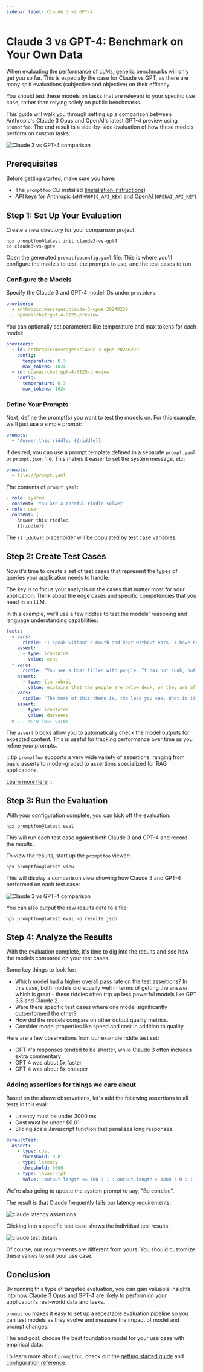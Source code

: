 ```yaml
---
sidebar_label: Claude 3 vs GPT-4
---
```


# Claude 3 vs GPT-4: Benchmark on Your Own Data

When evaluating the performance of LLMs, generic benchmarks will only get you so far. This is especially the case for Claude vs GPT, as there are many split evaluations (subjective and objective) on their efficacy.

You should test these models on tasks that are relevant to your specific use case, rather than relying solely on public benchmarks.

This guide will walk you through setting up a comparison between Anthropic's Claude 3 Opus and OpenAI's latest GPT-4 preview using `promptfoo`. The end result is a side-by-side evaluation of how these models perform on custom tasks:

![Claude 3 vs GPT-4 comparison](/img/docs/claude3-vs-gpt4.png)

## Prerequisites

Before getting started, make sure you have:

- The `promptfoo` CLI installed ([installation instructions](/docs/getting-started))
- API keys for Anthropic (`ANTHROPIC_API_KEY`) and OpenAI (`OPENAI_API_KEY`)

## Step 1: Set Up Your Evaluation

Create a new directory for your comparison project:

```
npx promptfoo@latest init claude3-vs-gpt4
cd claude3-vs-gpt4
```

Open the generated `promptfooconfig.yaml` file. This is where you'll configure the models to test, the prompts to use, and the test cases to run.

### Configure the Models

Specify the Claude 3 and GPT-4 model IDs under `providers`:

```yaml
providers:
  - anthropic:messages:claude-3-opus-20240229
  - openai:chat:gpt-4-0125-preview
```

You can optionally set parameters like temperature and max tokens for each model:

```yaml
providers:
  - id: anthropic:messages:claude-3-opus-20240229
    config:
      temperature: 0.3
      max_tokens: 1024
  - id: openai:chat:gpt-4-0125-preview
    config:
      temperature: 0.3
      max_tokens: 1024
```

### Define Your Prompts

Next, define the prompt(s) you want to test the models on. For this example, we'll just use a simple prompt:

```yaml
prompts:
  - 'Answer this riddle: {{riddle}}
```

If desired, you can use a prompt template defined in a separate `prompt.yaml` or `prompt.json` file. This makes it easier to set the system message, etc:

```yaml
prompts:
  - file://prompt.yaml
```

The contents of `prompt.yaml`:

```yaml
- role: system
  content: 'You are a careful riddle solver'
- role: user
  content: |
    Answer this riddle:
    {{riddle}}
```

The `{{riddle}}` placeholder will be populated by test case variables.

## Step 2: Create Test Cases

Now it's time to create a set of test cases that represent the types of queries your application needs to handle.

The key is to focus your analysis on the cases that matter most for your application. Think about the edge cases and specific competencies that you need in an LLM.

In this example, we'll use a few riddles to test the models' reasoning and language understanding capabilities:

```yaml
tests:
  - vars:
      riddle: 'I speak without a mouth and hear without ears. I have no body, but I come alive with wind. What am I?'
    assert:
      - type: icontains
        value: echo
  - vars:
      riddle: "You see a boat filled with people. It has not sunk, but when you look again you don't see a single person on the boat. Why?"
    assert:
      - type: llm-rubric
        value: explains that the people are below deck, or they are all in a relationship
  - vars:
      riddle: 'The more of this there is, the less you see. What is it?'
    assert:
      - type: icontains
        value: darkness
  # ... more test cases
```

The `assert` blocks allow you to automatically check the model outputs for expected content. This is useful for tracking performance over time as you refine your prompts.

:::tip
`promptfoo` supports a very wide variety of assertions, ranging from basic asserts to model-graded to assertions specialized for RAG applications.

[Learn more here](/docs/configuration/expected-outputs)
:::

## Step 3: Run the Evaluation

With your configuration complete, you can kick off the evaluation:

```
npx promptfoo@latest eval
```

This will run each test case against both Claude 3 and GPT-4 and record the results.

To view the results, start up the `promptfoo` viewer:

```
npx promptfoo@latest view
```

This will display a comparison view showing how Claude 3 and GPT-4 performed on each test case:

![Claude 3 vs GPT-4 comparison](/img/docs/claude3-vs-gpt4-expanded.png)

You can also output the raw results data to a file:

```
npx promptfoo@latest eval -o results.json
```

## Step 4: Analyze the Results

With the evaluation complete, it's time to dig into the results and see how the models compared on your test cases.

Some key things to look for:

- Which model had a higher overall pass rate on the test assertions? In this case, both models did equally well in terms of getting the answer, which is great - these riddles often trip up less powerful models like GPT 3.5 and Claude 2.
- Were there specific test cases where one model significantly outperformed the other?
- How did the models compare on other output quality metrics.
- Consider model properties like speed and cost in addition to quality.

Here are a few observations from our example riddle test set:

- GPT 4's responses tended to be shorter, while Claude 3 often includes extra commentary
- GPT 4 was about 5x faster
- GPT 4 was about 8x cheaper

### Adding assertions for things we care about

Based on the above observations, let's add the following assertions to all tests in this eval:

- Latency must be under 3000 ms
- Cost must be under $0.01
- Sliding scale Javascript function that penalizes long responses

```yaml
defaultTest:
  assert:
    - type: cost
      threshold: 0.01
    - type: latency
      threshold: 3000
    - type: javascript
      value: 'output.length <= 100 ? 1 : output.length > 1000 ? 0 : 1 - (output.length - 100) / 900'
```

We're also going to update the system prompt to say, "Be concise".

The result is that Claude frequently fails our latency requirements:

![claude latency assertions](/img/docs/claude3-vs-gpt4-latency.png)

Clicking into a specific test case shows the individual test results:

![claude test details](/img/docs/claude3-result-details.png)

Of course, our requirements are different from yours. You should customize these values to suit your use case.

## Conclusion

By running this type of targeted evaluation, you can gain valuable insights into how Claude 3 Opus and GPT-4 are likely to perform on your application's real-world data and tasks.

`promptfoo` makes it easy to set up a repeatable evaluation pipeline so you can test models as they evolve and measure the impact of model and prompt changes.

The end goal: choose the best foundation model for your use case with empirical data.

To learn more about `promptfoo`, check out the [getting started guide](/docs/getting-started) and [configuration reference](/docs/configuration/guide).
